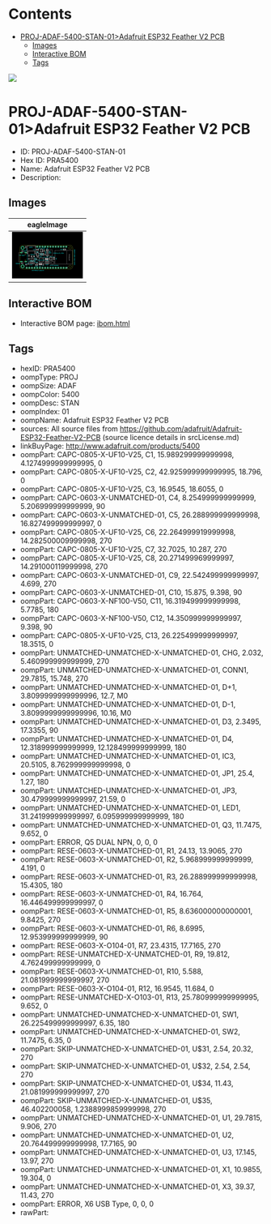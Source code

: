



Contents
========

* [PROJ-ADAF-5400-STAN-01>Adafruit ESP32 Feather V2 PCB](#proj-adaf-5400-stan-01adafruit-esp32-feather-v2-pcb)
	* [Images](#images)
	* [Interactive BOM](#interactive-bom)
	* [Tags](#tags)
  
![][im]
# PROJ-ADAF-5400-STAN-01>Adafruit ESP32 Feather V2 PCB

- ID: PROJ-ADAF-5400-STAN-01
- Hex ID: PRA5400
- Name: Adafruit ESP32 Feather V2 PCB
- Description: 

## Images
  
  

|eagleImage|
| :---: |
|[![eagleImage](eagleImage_140.png)](eagleImage_600.png)|

## Interactive BOM

- Interactive BOM page: [ibom.html](kicad/bom/ibom.html)

## Tags

- hexID: PRA5400
- oompType: PROJ
- oompSize: ADAF
- oompColor: 5400
- oompDesc: STAN
- oompIndex: 01
- oompName: Adafruit ESP32 Feather V2 PCB
- sources: All source files from https://github.com/adafruit/Adafruit-ESP32-Feather-V2-PCB (source licence details in srcLicense.md)
- linkBuyPage: http://www.adafruit.com/products/5400
- oompPart: CAPC-0805-X-UF10-V25, C1, 15.989299999999998, 4.1274999999999995, 0
- oompPart: CAPC-0805-X-UF10-V25, C2, 42.925999999999995, 18.796, 0
- oompPart: CAPC-0805-X-UF10-V25, C3, 16.9545, 18.6055, 0
- oompPart: CAPC-0603-X-UNMATCHED-01, C4, 8.254999999999999, 5.206999999999999, 90
- oompPart: CAPC-0603-X-UNMATCHED-01, C5, 26.288999999999998, 16.827499999999997, 0
- oompPart: CAPC-0805-X-UF10-V25, C6, 22.264999919999998, 14.282500009999998, 270
- oompPart: CAPC-0805-X-UF10-V25, C7, 32.7025, 10.287, 270
- oompPart: CAPC-0805-X-UF10-V25, C8, 20.271499969999997, 14.291000119999998, 270
- oompPart: CAPC-0603-X-UNMATCHED-01, C9, 22.542499999999997, 4.699, 270
- oompPart: CAPC-0603-X-UNMATCHED-01, C10, 15.875, 9.398, 90
- oompPart: CAPC-0603-X-NF100-V50, C11, 16.319499999999998, 5.7785, 180
- oompPart: CAPC-0603-X-NF100-V50, C12, 14.350999999999997, 9.398, 90
- oompPart: CAPC-0805-X-UF10-V25, C13, 26.225499999999997, 18.3515, 0
- oompPart: UNMATCHED-UNMATCHED-X-UNMATCHED-01, CHG, 2.032, 5.460999999999999, 270
- oompPart: UNMATCHED-UNMATCHED-X-UNMATCHED-01, CONN1, 29.7815, 15.748, 270
- oompPart: UNMATCHED-UNMATCHED-X-UNMATCHED-01, D+1, 3.8099999999999996, 12.7, M0
- oompPart: UNMATCHED-UNMATCHED-X-UNMATCHED-01, D-1, 3.8099999999999996, 10.16, M0
- oompPart: UNMATCHED-UNMATCHED-X-UNMATCHED-01, D3, 2.3495, 17.3355, 90
- oompPart: UNMATCHED-UNMATCHED-X-UNMATCHED-01, D4, 12.318999999999999, 12.128499999999999, 180
- oompPart: UNMATCHED-UNMATCHED-X-UNMATCHED-01, IC3, 20.5105, 8.762999999999998, 0
- oompPart: UNMATCHED-UNMATCHED-X-UNMATCHED-01, JP1, 25.4, 1.27, 180
- oompPart: UNMATCHED-UNMATCHED-X-UNMATCHED-01, JP3, 30.479999999999997, 21.59, 0
- oompPart: UNMATCHED-UNMATCHED-X-UNMATCHED-01, LED1, 31.241999999999997, 6.095999999999999, 180
- oompPart: UNMATCHED-UNMATCHED-X-UNMATCHED-01, Q3, 11.7475, 9.652, 0
- oompPart: ERROR, Q5 DUAL NPN, 0, 0, 0
- oompPart: RESE-0603-X-UNMATCHED-01, R1, 24.13, 13.9065, 270
- oompPart: RESE-0603-X-UNMATCHED-01, R2, 5.968999999999999, 4.191, 0
- oompPart: RESE-0603-X-UNMATCHED-01, R3, 26.288999999999998, 15.4305, 180
- oompPart: RESE-0603-X-UNMATCHED-01, R4, 16.764, 16.446499999999997, 0
- oompPart: RESE-0603-X-UNMATCHED-01, R5, 8.636000000000001, 9.8425, 270
- oompPart: RESE-0603-X-UNMATCHED-01, R6, 8.6995, 12.953999999999999, 90
- oompPart: RESE-0603-X-O104-01, R7, 23.4315, 17.7165, 270
- oompPart: RESE-UNMATCHED-X-UNMATCHED-01, R9, 19.812, 4.762499999999999, 0
- oompPart: RESE-0603-X-UNMATCHED-01, R10, 5.588, 21.081999999999997, 270
- oompPart: RESE-0603-X-O104-01, R12, 16.9545, 11.684, 0
- oompPart: RESE-UNMATCHED-X-O103-01, R13, 25.780999999999995, 9.652, 0
- oompPart: UNMATCHED-UNMATCHED-X-UNMATCHED-01, SW1, 26.225499999999997, 6.35, 180
- oompPart: UNMATCHED-UNMATCHED-X-UNMATCHED-01, SW2, 11.7475, 6.35, 0
- oompPart: SKIP-UNMATCHED-X-UNMATCHED-01, U$31, 2.54, 20.32, 270
- oompPart: SKIP-UNMATCHED-X-UNMATCHED-01, U$32, 2.54, 2.54, 270
- oompPart: SKIP-UNMATCHED-X-UNMATCHED-01, U$34, 11.43, 21.081999999999997, 270
- oompPart: SKIP-UNMATCHED-X-UNMATCHED-01, U$35, 46.402200058, 1.2388999859999998, 270
- oompPart: UNMATCHED-UNMATCHED-X-UNMATCHED-01, U1, 29.7815, 9.906, 270
- oompPart: UNMATCHED-UNMATCHED-X-UNMATCHED-01, U2, 20.764499999999998, 17.7165, 90
- oompPart: UNMATCHED-UNMATCHED-X-UNMATCHED-01, U3, 17.145, 13.97, 270
- oompPart: UNMATCHED-UNMATCHED-X-UNMATCHED-01, X1, 10.9855, 19.304, 0
- oompPart: UNMATCHED-UNMATCHED-X-UNMATCHED-01, X3, 39.37, 11.43, 270
- oompPart: ERROR, X6 USB Type, 0, 0, 0
- rawPart: 



[im]: eagleImage_450.png
